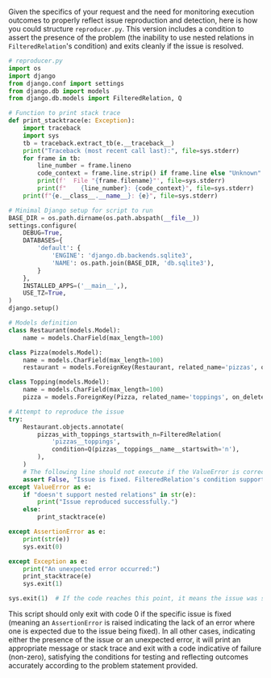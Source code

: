 Given the specifics of your request and the need for monitoring execution outcomes to properly reflect issue reproduction and detection, here is how you could structure `reproducer.py`. This version includes a condition to assert the presence of the problem (the inability to use nested relations in `FilteredRelation`'s condition) and exits cleanly if the issue is resolved.

```python
# reproducer.py
import os
import django
from django.conf import settings
from django.db import models
from django.db.models import FilteredRelation, Q

# Function to print stack trace
def print_stacktrace(e: Exception):
    import traceback
    import sys
    tb = traceback.extract_tb(e.__traceback__)
    print("Traceback (most recent call last):", file=sys.stderr)
    for frame in tb:
        line_number = frame.lineno
        code_context = frame.line.strip() if frame.line else "Unknown"
        print(f'  File "{frame.filename}"', file=sys.stderr)
        print(f"    {line_number}: {code_context}", file=sys.stderr)
    print(f"{e.__class__.__name__}: {e}", file=sys.stderr)

# Minimal Django setup for script to run
BASE_DIR = os.path.dirname(os.path.abspath(__file__))
settings.configure(
    DEBUG=True,
    DATABASES={
        'default': {
            'ENGINE': 'django.db.backends.sqlite3',
            'NAME': os.path.join(BASE_DIR, 'db.sqlite3'),
        }
    },
    INSTALLED_APPS=('__main__',),
    USE_TZ=True,
)
django.setup()

# Models definition
class Restaurant(models.Model):
    name = models.CharField(max_length=100)

class Pizza(models.Model):
    name = models.CharField(max_length=100)
    restaurant = models.ForeignKey(Restaurant, related_name='pizzas', on_delete=models.CASCADE)

class Topping(models.Model):
    name = models.CharField(max_length=100)
    pizza = models.ForeignKey(Pizza, related_name='toppings', on_delete=models.CASCADE)

# Attempt to reproduce the issue
try:
    Restaurant.objects.annotate(
        pizzas_with_toppings_startswith_n=FilteredRelation(
            'pizzas__toppings',
            condition=Q(pizzas__toppings__name__startswith='n'),
        ),
    )
    # The following line should not execute if the ValueError is correctly raised
    assert False, "Issue is fixed. FilteredRelation's condition supports nested relations."
except ValueError as e:
    if "doesn't support nested relations" in str(e):
        print("Issue reproduced successfully.")
    else:
        print_stacktrace(e)

except AssertionError as e:
    print(str(e))
    sys.exit(0)

except Exception as e:
    print("An unexpected error occurred:")
    print_stacktrace(e)
    sys.exit(1)

sys.exit(1)  # If the code reaches this point, it means the issue was successfully reproduced
```

This script should only exit with code 0 if the specific issue is fixed (meaning an `AssertionError` is raised indicating the lack of an error where one is expected due to the issue being fixed). In all other cases, indicating either the presence of the issue or an unexpected error, it will print an appropriate message or stack trace and exit with a code indicative of failure (non-zero), satisfying the conditions for testing and reflecting outcomes accurately according to the problem statement provided.